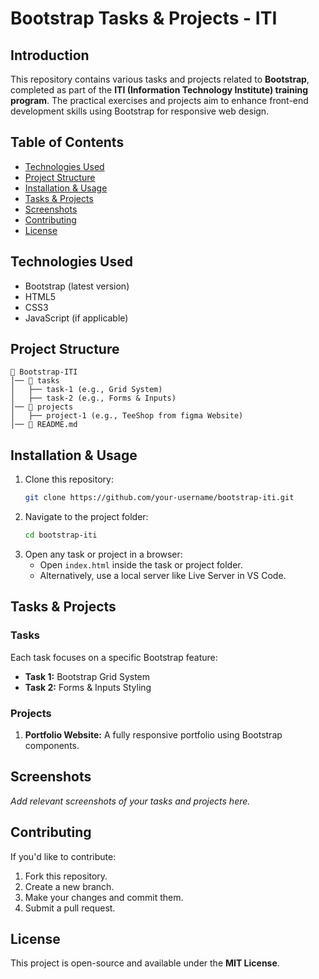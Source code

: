 # Bootstrap Tasks & Projects - ITI

## Introduction
This repository contains various tasks and projects related to **Bootstrap**, completed as part of the **ITI (Information Technology Institute) training program**. The practical exercises and projects aim to enhance front-end development skills using Bootstrap for responsive web design.

## Table of Contents
- [Technologies Used](#technologies-used)
- [Project Structure](#project-structure)
- [Installation & Usage](#installation--usage)
- [Tasks & Projects](#tasks--projects)
- [Screenshots](#screenshots)
- [Contributing](#contributing)
- [License](#license)

## Technologies Used
- Bootstrap (latest version)
- HTML5
- CSS3
- JavaScript (if applicable)

## Project Structure
```
📂 Bootstrap-ITI
│── 📂 tasks
│   ├── task-1 (e.g., Grid System)
│   ├── task-2 (e.g., Forms & Inputs)
│── 📂 projects
│   ├── project-1 (e.g., TeeShop from figma Website)
│── 📄 README.md
```

## Installation & Usage
1. Clone this repository:
   ```bash
   git clone https://github.com/your-username/bootstrap-iti.git
   ```
2. Navigate to the project folder:
   ```bash
   cd bootstrap-iti
   ```
3. Open any task or project in a browser:
   - Open `index.html` inside the task or project folder.
   - Alternatively, use a local server like Live Server in VS Code.

## Tasks & Projects
### Tasks
Each task focuses on a specific Bootstrap feature:
- **Task 1:** Bootstrap Grid System
- **Task 2:** Forms & Inputs Styling

### Projects
1. **Portfolio Website:** A fully responsive portfolio using Bootstrap components.

## Screenshots
_Add relevant screenshots of your tasks and projects here._

## Contributing
If you'd like to contribute:
1. Fork this repository.
2. Create a new branch.
3. Make your changes and commit them.
4. Submit a pull request.

## License
This project is open-source and available under the **MIT License**.
